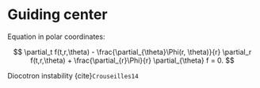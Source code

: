 # Guiding center

Equation in polar coordinates:

$$
\partial_t f(t,r,\theta) - \frac{\partial_{\theta}\Phi(r, \theta)}{r} \partial_r f(t,r,\theta) +  \frac{\partial_{r}\Phi}{r} \partial_{\theta} f  = 0.
$$

Diocotron instability {cite}`Crouseilles14`

